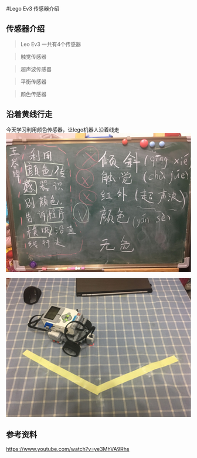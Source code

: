 #Lego Ev3 传感器介绍
## 传感器介绍
>Leo Ev3 一共有4个传感器

>触觉传感器

>超声波传感器

>平衡传感器

>颜色传感器

## 沿着黄线行走
今天学习利用颜色传感器，让lego机器人沿着线走  
![黑板报](../img/lego-ev3-20180321-1.jpg)


![演示台](../img/lego-ev3-20180321-2.jpg)


## 参考资料
https://www.youtube.com/watch?v=ye3MhVA9Rhs
